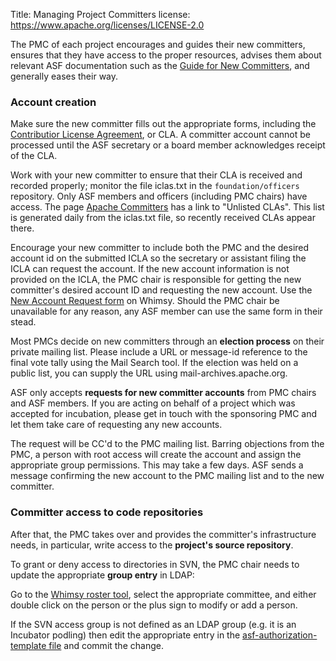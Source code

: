 Title: Managing Project Committers
license: https://www.apache.org/licenses/LICENSE-2.0

The PMC of each project encourages and guides their new committers, ensures that they have access to the proper resources, advises them about relevant ASF documentation such as the <a href="/new-committers-guide.html" target="_blank">Guide for New Committers</a>, and generally eases their way.

### Account creation ###

Make sure the new committer fills out the appropriate forms, including the <a href="https://www.apache.org/licenses/contributor-agreements.html" target="_blank">Contributior License Agreement</a>, or CLA. A committer account cannot be processed until the ASF secretary or a board member acknowledges receipt of the CLA. 

Work with your new committer to ensure that their CLA is received and recorded properly; monitor the file iclas.txt in the `foundation/officers` repository. Only ASF members and officers (including PMC chairs) have access. The page <a href="https://people.apache.org/committer-index.html" target="_blank">Apache Committers</a> has a link to "Unlisted CLAs". This list is generated daily from the iclas.txt file, so recently received CLAs appear there.

Encourage your new committer to include both the PMC and the desired account id on the submitted ICLA so the secretary or assistant filing the ICLA can request the account. If the new account information is not provided on the ICLA, the PMC chair is responsible for getting the new committer's desired account ID and requesting the new account. Use the <a href="https://whimsy.apache.org/officers/acreq" target="_blank"> New Account Request form</a> on Whimsy. Should the PMC chair be unavailable for any reason, any ASF member can use the same form in their stead.

Most PMCs decide on new committers through an **election process** on their private mailing list. Please include a URL or message-id reference to the final vote tally using the Mail Search tool. If the election was held on a public list, you can supply the URL using <a hrefg="https://mail-archives.apache.org/mod_mbox/" target="_blank">mail-archives.apache.org</a>.

ASF only accepts **requests for new committer accounts** from PMC chairs and ASF members. If you are acting on behalf of a project which was accepted for incubation, please get in touch with the sponsoring PMC and let them take care of requesting any new accounts.

The request will be CC'd to the PMC mailing list. Barring objections from the PMC, a person with root access will create the account and assign the appropriate group permissions. This may take a few days. ASF sends a message confirming the new account to the PMC mailing list and to the new committer.

### Committer access to code repositories ###

After that, the PMC takes over and provides the committer's infrastructure needs, in particular, write access to the **project's source repository**.

To grant or deny access to directories in SVN, the PMC chair needs to update the appropriate **group entry** in LDAP:

Go to the <a href="https://whimsy.apache.org/roster/committee/" target="_blank">Whimsy roster tool</a>, select the appropriate committee, and either double click on the person or the plus sign to modify or add a person.

If the SVN access group is not defined as an LDAP group (e.g. it is an Incubator podling) then edit the appropriate entry in the <a href="https://svn.apache.org/repos/infra/infrastructure/trunk/subversion/authorization/asf-authorization-template" target="_blank">asf-authorization-template file</a> and commit the change.
